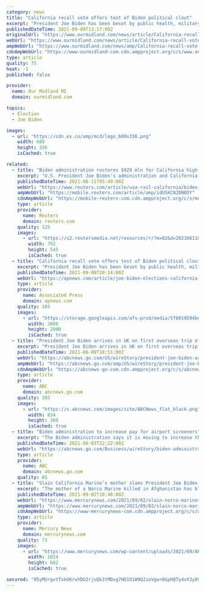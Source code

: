 ```yaml
---
category: news
title: "California recall vote offers test of Biden political clout"
excerpt: "President Joe Biden has been beset by public health, military and climate crises in the past month. Not much time has been left for a potential political disaster brewing for his party in California Biden himself to try to alleviate lingering concerns about Democratic turnout in the unusual September vote."
publishedDateTime: 2021-09-08T13:17:00Z
originalUrl: "https://www.ourmidland.com/news/article/California-recall-vote-offers-test-of-Biden-16442015.php"
webUrl: "https://www.ourmidland.com/news/article/California-recall-vote-offers-test-of-Biden-16442015.php"
ampWebUrl: "https://www.ourmidland.com/news/amp/California-recall-vote-offers-test-of-Biden-16442015.php"
cdnAmpWebUrl: "https://www-ourmidland-com.cdn.ampproject.org/c/s/www.ourmidland.com/news/amp/California-recall-vote-offers-test-of-Biden-16442015.php"
type: article
quality: 75
heat: -1
published: false

provider:
  name: Our Midland MI
  domain: ourmidland.com

topics:
  - Election
  - Joe Biden

images:
  - url: "https://cdn.ex.co/amp/mcd/logo_600x336.png"
    width: 600
    height: 336
    isCached: true

related:
  - title: "Biden administration restores $929 mln for California high speed rail"
    excerpt: "U.S. President Joe Biden's administration and California on Thursday reached a settlement to restore a $929 million grant agreement that former president Donald Trump tried to revoke."
    publishedDateTime: 2021-06-11T05:49:00Z
    webUrl: "https://www.reuters.com/article/usa-rail-california/biden-administration-restores-929-mln-for-california-high-speed-rail-idUSL3N2NT138"
    ampWebUrl: "https://mobile.reuters.com/article/amp/idUSKCN2DN0DY"
    cdnAmpWebUrl: "https://mobile-reuters-com.cdn.ampproject.org/c/s/mobile.reuters.com/article/amp/idUSKCN2DN0DY"
    type: article
    provider:
      name: Reuters
      domain: reuters.com
    quality: 125
    images:
      - url: "https://s2.reutersmedia.net/resources/r/?m=02&d=20210611&t=2&i=1565317703&w=&fh=545px&fw=&ll=&pl=&sq=&r=LYNXNPEH5A0AE"
        width: 792
        height: 545
        isCached: true
  - title: "California recall vote offers test of Biden political clout"
    excerpt: "President Joe Biden has been beset by public health, military and climate crises in the past month. Not much time has been left to help fellow Democrat and California Gov."
    publishedDateTime: 2021-09-08T20:14:00Z
    webUrl: "https://apnews.com/article/joe-biden-elections-california-health-business-7ca6a0c22fde159de796b16890f126fb"
    type: article
    provider:
      name: Associated Press
      domain: apnews.com
    quality: 105
    images:
      - url: "https://storage.googleapis.com/afs-prod/media/5f6019594be444b283cb137d38c6e538/3000.jpeg"
        width: 3000
        height: 2000
        isCached: true
  - title: "President Joe Biden arrives in UK on first overseas trip of his administration, will visit 3 countries over 8 days"
    excerpt: "President Joe Biden arrives in UK on first overseas trip of his administration, will visit 3 countries over 8 days"
    publishedDateTime: 2021-06-09T18:51:00Z
    webUrl: "https://abcnews.go.com/US/wireStory/president-joe-biden-arrives-uk-overseas-trip-administration-78179599"
    ampWebUrl: "https://abcnews.go.com/amp/US/wireStory/president-joe-biden-arrives-uk-overseas-trip-administration-78179599"
    cdnAmpWebUrl: "https://abcnews-go-com.cdn.ampproject.org/c/s/abcnews.go.com/amp/US/wireStory/president-joe-biden-arrives-uk-overseas-trip-administration-78179599"
    type: article
    provider:
      name: ABC
      domain: abcnews.go.com
    quality: 103
    images:
      - url: "https://s.abcnews.com/images/site/ABCNews_flat_black.png"
        width: 834
        height: 308
        isCached: true
  - title: "Biden administration to increase pay for airport screeners"
    excerpt: "The Biden administration says it is moving to increase the pay and union rights for security screeners at the nation’s airports"
    publishedDateTime: 2021-06-03T22:22:00Z
    webUrl: "https://abcnews.go.com/Business/wireStory/biden-administration-increase-pay-airport-screeners-78073415"
    type: article
    provider:
      name: ABC
      domain: abcnews.go.com
    quality: 85
  - title: "Slain California Marine’s mother slams President Joe Biden on social media"
    excerpt: "The mother of a Norco Marine killed in Afghanistan has blasted President Joe Biden on social media, saying the president rolled his eyes when meeting with families of slain service members and that her son’s blood is on his hands."
    publishedDateTime: 2021-09-02T10:48:00Z
    webUrl: "https://www.mercurynews.com/2021/09/02/slain-norco-marines-mother-slams-president-joe-biden-on-social-media/"
    ampWebUrl: "https://www.mercurynews.com/2021/09/02/slain-norco-marines-mother-slams-president-joe-biden-on-social-media/amp/"
    cdnAmpWebUrl: "https://www-mercurynews-com.cdn.ampproject.org/c/s/www.mercurynews.com/2021/09/02/slain-norco-marines-mother-slams-president-joe-biden-on-social-media/amp/"
    type: article
    provider:
      name: Mercury News
      domain: mercurynews.com
    quality: 73
    images:
      - url: "https://www.mercurynews.com/wp-content/uploads/2021/09/APTOPIX-Casualty-Return-Afghanistan.jpg?w=1024&#038;h=682"
        width: 1024
        height: 682
        isCached: true

secured: "05yMUrgvtTxkOKrwYDO2rjuQk3tMDxg7HD1O1W9Q2ioVgw+8GpHQTy4vX3y89ConVIspYi/PdnTrStXbejHC0F0pH9MnxQsW7fhuePBlFjAM3tJYbiasrCBT9ktS0jibqkAPP7NfQXtpuFg5iSepLc9ffycMbwkjs5tHFGBGEr0zHGMz8DjN3AXQGLsr+R619CkEAtLUI3qK/rBi12ty/efIQHCzRLvZoFdhTHqvBvBQQwFaL3YqsW3HIybLGGDBkwgbtxPRzNT2xuDGPwaJD6+8VGaRlF+K0zngm7iNci63DwM2svqR2io6BiRWCVZn3w96ZysjFaUVTkPiRVcuAxIUvitH0gnNPM9eAkRv+vs=;uzwaYSUi3MZQaeuk+D4wmg=="
---
```


